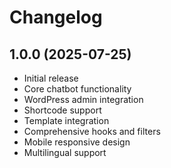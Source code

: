 # Changelog

## 1.0.0 (2025-07-25)

- Initial release
- Core chatbot functionality
- WordPress admin integration
- Shortcode support
- Template integration
- Comprehensive hooks and filters
- Mobile responsive design
- Multilingual support
